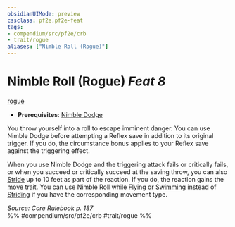 ```yaml
---
obsidianUIMode: preview
cssclass: pf2e,pf2e-feat
tags:
- compendium/src/pf2e/crb
- trait/rogue
aliases: ["Nimble Roll (Rogue)"]
---
```

# Nimble Roll (Rogue)  *Feat 8*  
[rogue](/rules/traits/rogue.md)  

- **Prerequisites**: [Nimble Dodge](/compendium/feats/nimble-dodge-rogue.md)

You throw yourself into a roll to escape imminent danger. You can use Nimble Dodge before attempting a Reflex save in addition to its original trigger. If you do, the circumstance bonus applies to your Reflex save against the triggering effect.

When you use Nimble Dodge and the triggering attack fails or critically fails, or when you succeed or critically succeed at the saving throw, you can also [Stride](/rules/actions/stride.md) up to 10 feet as part of the reaction. If you do, the reaction gains the [move](/rules/traits/move.md) trait. You can use Nimble Roll while [Flying](/rules/actions/fly.md) or [Swimming](/rules/actions/swim.md) instead of [Striding](/rules/actions/stride.md) if you have the corresponding movement type.

*Source: Core Rulebook p. 187*  
%% #compendium/src/pf2e/crb #trait/rogue %%